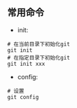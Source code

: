 ## 常用命令
- init:
```
# 在当前目录下初始化git
git init
# 在指定目录下初始化git
git init xxx
```

- config:
```
# 设置
git config 
```